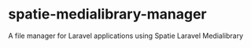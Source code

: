 # spatie-medialibrary-manager
A file manager for Laravel applications using Spatie Laravel Medialibrary
